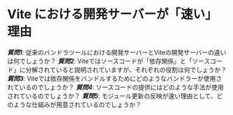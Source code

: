 # Vite における開発サーバーが「速い」理由

***質問1***: 従来のバンドラツールにおける開発サーバーとViteの開発サーバーの違いは何でしょうか？
***質問2***: Viteではソースコードが「依存関係」と「ソースコード」に分解されていると説明されていますが、それぞれの役割は何でしょうか？
***質問3***: Viteでは依存関係をバンドルするためにどのようなバンドラーが使用されているのでしょうか？
***質問4***: ソースコードの提供にはどのような手法が使用されているのでしょうか？
***質問5***: モジュール更新の反映が速い理由として、どのような仕組みが用意されているのでしょうか？